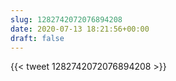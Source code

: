 ```yaml
---
slug: 1282742072076894208
date: 2020-07-13 18:21:56+00:00
draft: false
---
```


{{< tweet 1282742072076894208 >}}
